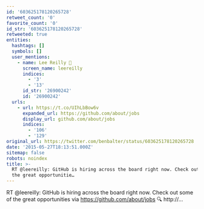 ```yaml
---
id: '603625178120265728'
retweet_count: '0'
favorite_count: '0'
id_str: '603625178120265728'
retweeted: true
entities:
  hashtags: []
  symbols: []
  user_mentions:
    - name: Lee Reilly 
      screen_name: leereilly
      indices:
        - '3'
        - '13'
      id_str: '26900242'
      id: '26900242'
  urls:
    - url: https://t.co/UIhLbBow6v
      expanded_url: https://github.com/about/jobs
      display_url: github.com/about/jobs
      indices:
        - '106'
        - '129'
original_url: https://twitter.com/benbalter/status/603625178120265728
date: '2015-05-27T18:13:51.000Z'
sitemap: false
robots: noindex
title: >-
  RT @leereilly: GitHub is hiring across the board right now. Check out some of
  the great opportunitie…
---
```


RT @leereilly: GitHub is hiring across the board right now. Check out some of the great opportunities via https://github.com/about/jobs 🔍 http://…